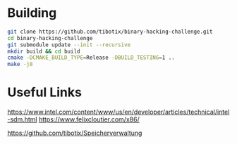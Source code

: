 


# Building

```sh
git clone https://github.com/tibotix/binary-hacking-challenge.git
cd binary-hacking-challenge
git submodule update --init --recursive
mkdir build && cd build
cmake -DCMAKE_BUILD_TYPE=Release -DBUILD_TESTING=1 ..
make -j8
```


# Useful Links

https://www.intel.com/content/www/us/en/developer/articles/technical/intel-sdm.html
https://www.felixcloutier.com/x86/

https://github.com/tibotix/Speicherverwaltung